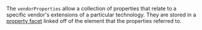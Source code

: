 <!-- SPDX-License-Identifier: CC-BY-4.0 -->
<!-- Copyright Contributors to the ODPi Egeria project 2020. -->

The `vendorProperties` allow a collection of properties that relate to a specific vendor's extensions of a particular technology.  They are stored in a [property facet](/types/0/0020-Property-Facets) linked off of the element that the properties referred to.


